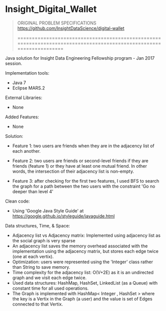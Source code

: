 # Insight_Digital_Wallet

> 
> ORIGINAL PROBLEM SPECIFICATIONS
> https://github.com/InsightDataScience/digital-wallet
>
> ====================================================================================================================

Java solution for Insight Data Engineering Fellowship program - Jan 2017 session.


Implementation tools:
- Java 7
- Eclipse MARS.2
> 
> 
External Libraries:
- None
> 
> 
Added Features:
- None
> 
> 
Solution:
- Feature 1: two users are friends when they are in the adjacency list of each another.

- Feature 2: two users are friends or second-level friends if they are friends (feature 1) or they have at least one mutual friend. In other words, the intersection of their adjacency list is non-empty.

- Feature 3: after checking for the first two features, I used BFS to search the graph for a path between the two users with the constraint 'Go no deeper than level 4'
> 
> 
Clean code:
- Using 'Google Java Style Guide' at https://google.github.io/styleguide/javaguide.html 
> 
> 
Data structures, Time, & Space:
- Adjacency list vs Adjacency matrix: Implemented using adjacency list as the social graph is very sparse
- An adjacency list saves the memory overhead associated with the implementation using the adjacency matrix, but stores each edge twice (one at each vertix).
- Optimization: users were represented using the 'Integer' class rather than String to save memory.
- Time complexity for the adjacency list: O(V+2E) as it is an undirected graph and we visit each edge twice.
- Used data structures: HashMap, HashSet, LinkedList (as a Queue) with constant time for all used operations.
- The Graph is implemented with HashMap< Integer , HashSet <Integer>> where the key is a Vertix in the Graph (a user) and the value is set of Edges connected to that Vertix.
> 
> 
